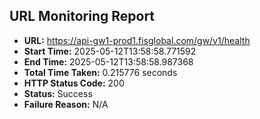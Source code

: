 ## URL Monitoring Report

- **URL:** https://api-gw1-prod1.fisglobal.com/gw/v1/health
- **Start Time:** 2025-05-12T13:58:58.771592
- **End Time:** 2025-05-12T13:58:58.987368
- **Total Time Taken:** 0.215776 seconds
- **HTTP Status Code:** 200
- **Status:** Success
- **Failure Reason:** N/A
